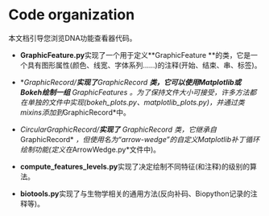 # Code organization

本文档引导您浏览DNA功能查看器代码。

- **GraphicFeature.py**实现了一个用于定义**GraphicFeature **的类，它是一个具有图形属性(颜色、线宽、字体系列……)的注释(开始、结束、串、标签)。

- **GraphicRecord/**实现了**GraphicRecord **类，它可以使用Matplotlib或Bokeh绘制一组** GraphicFeatures* *。为了保持文件大小可接受，许多方法都在单独的文件中实现(*bokeh_plots.py*、*matplotlib_plots.py*)，并通过类mixins添加到*GraphicRecord*中。

- **CircularGraphicRecord/**实现了** GraphicRecord* *类，它继承自** GraphicRecord* *，但使用名为“arrow-wedge”的自定义Matplotlib补丁循环绘制功能(定义在*ArrowWedge.py*文件中)。

- **compute_features_levels.py**实现了决定绘制不同特征(和注释)的级别的算法。

- **biotools.py**实现了与生物学相关的通用方法(反向补码、Biopython记录的注释等)。